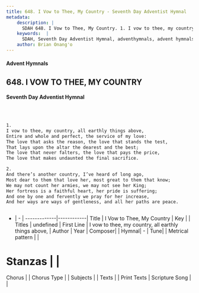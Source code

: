 ```yaml
---
title: 648. I Vow to Thee, My Country - Seventh Day Adventist Hymnal
metadata:
    description: |
      SDAH 648. I Vow to Thee, My Country. 1. I vow to thee, my country, all earthly things above, Entire and whole and perfect, the service of my love: The love that asks the reason, the love that stands the test, That lays upon the altar the dearest and the best; The love that never falters, the love that pays the price, The love that makes undaunted the final sacrifice.
    keywords:  |
      SDAH, Seventh Day Adventist Hymnal, adventhymnals, advent hymnals, I Vow to Thee, My Country, I vow to thee, my country, all earthly things above, 
    author: Brian Onang'o
---
```


#### Advent Hymnals
## 648. I VOW TO THEE, MY COUNTRY
#### Seventh Day Adventist Hymnal

```txt



1.
I vow to thee, my country, all earthly things above,
Entire and whole and perfect, the service of my love:
The love that asks the reason, the love that stands the test,
That lays upon the altar the dearest and the best;
The love that never falters, the love that pays the price,
The love that makes undaunted the final sacrifice.

2.
And there’s another country, I’ve heard of long ago,
Most dear to them that love her, most great to them that know;
We may not count her armies, we may not see her King;
Her fortress is a faithful heart, her pride is suffering;
And one by one and fervently we pray for her increase,
And her ways are ways of gentleness, and all her paths are peace.



```

- |   -  |
-------------|------------|
Title | I Vow to Thee, My Country |
Key |  |
Titles | undefined |
First Line | I vow to thee, my country, all earthly things above, |
Author | 
Year | 
Composer|  |
Hymnal|  - |
Tune|  |
Metrical pattern | |
# Stanzas |  |
Chorus |  |
Chorus Type |  |
Subjects |  |
Texts |  |
Print Texts | 
Scripture Song |  |
  
